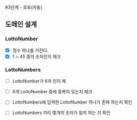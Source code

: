 #3단계 - 로또(자동)

## 도메인 설계
### LottoNumber
- [x] 정수 하나를 가진다.
- [x] 1 ~ 45 중의 숫자인지 체크

### LottoNumbers
- [ ] LottoNumber가 6개 인지 체  
- [ ] 6개 LottoNumber 중에 중복이 있는지 체크
- [ ] LottoNumbers에 입력한 LottoNumber 하나가 존재 하는지 확인
- [ ] LottoNumbers 끼리 몇개의 숫자가 일치 하는 지 확인


